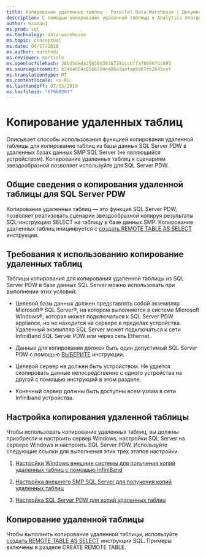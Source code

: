 ```yaml
---
title: Копирование удаленных таблиц - Parallel Data Warehouse | Документация Майкрософт
description: С помощью копирования удаленной таблицы в Analytics платформы системы Parallel Data Warehouse.
author: mzaman1
ms.prod: sql
ms.technology: data-warehouse
ms.topic: conceptual
ms.date: 04/17/2018
ms.author: murshedz
ms.reviewer: martinle
ms.openlocfilehash: 28bd5deda25650d36467281ccbffa7b666f4c695
ms.sourcegitcommit: b2464064c0566590e486a3aafae6d67ce2645cef
ms.translationtype: MT
ms.contentlocale: ru-RU
ms.lasthandoff: 07/15/2019
ms.locfileid: "67960207"
---
```

# <a name="remote-table-copy"></a>Копирование удаленных таблиц
Описывает способы использования функцией копирования удаленной таблицы для копирование таблиц из базы данных SQL Server PDW в удаленных базах данных SMP SQL Server (не являющийся устройством). Копирование удаленных таблиц к сценариям звездообразной позволяет используйте для SQL Server PDW.  
  
## <a name="BasicsPDE"></a>Общие сведения о копирования удаленной таблицы для SQL Server PDW  
Копирование удаленных таблиц — это функция SQL Server PDW, позволяет реализовать сценарии звездообразной копируя результаты SQL-инструкцию SELECT на таблицу в базе данных SMP. Копирование удаленных таблиц инициируется с [создать REMOTE TABLE AS SELECT](../t-sql/statements/create-remote-table-as-select-parallel-data-warehouse.md) инструкции.  
  
## <a name="BasicsPrerequisites"></a>Требования к использованию копирование удаленных таблиц  
Таблицы копирования для копирования удаленной таблицы из SQL Server PDW в базе данных SQL Server можно использовать при выполнении этих условий:  
  
-   Целевой базы данных должен представлять собой экземпляр Microsoft® SQL Server®, на котором выполняется в системе Microsoft Windows®, которая может подключаться к SQL Server PDW appliance, но не находится на сервере в пределах устройства. Удаленный экземпляр SQL Server может подключаться к сети InfiniBand SQL Server PDW или через сеть Ethernet.  
  
-   Данные для копирования должен быть один допустимый SQL Server PDW с помощью [ВЫБЕРИТЕ](../t-sql/queries/select-transact-sql.md) инструкции.  
  
-   Целевой сервер не должен быть устройством. Не удается скопировать данные непосредственно с одного устройства на другой с помощью инструкций в этом разделе.  
  
-   Конечный сервер должны быть доступны всем узлам в сети Infiniband устройства.  
  
## <a name="ConfigureRemote"></a>Настройка копирования удаленной таблицы  
Чтобы использовать копирование удаленных таблиц, вы должны приобрести и настроить сервер Windows, настройки SQL Server на сервере Windows и настроить SQL Server PDW. Используйте следующие ссылки для выполнения этих трех этапов настройки.  
  
1.  [Настройки Windows внешние системы для получения копий удаленных таблиц с помощью InfiniBand](configure-an-external-windows-system-to-receive-remote-table-copies-using-infiniband.md)  
  
2.  [Настройка внешнего SMP SQL Server для получения копий удаленных таблиц](configure-an-external-smp-sql-server-to-receive-remote-table-copies.md)  
  
3.  [Настройка SQL Server PDW для копий удаленных таблиц](configure-sql-server-pdw-for-remote-table-copies.md)  
  
## <a name="PerformRemote"></a>Копирование удаленной таблицы  
Чтобы выполнить копирование удаленной таблицы, используйте [создать REMOTE TABLE AS SELECT](../t-sql/statements/create-remote-table-as-select-parallel-data-warehouse.md) инструкции SQL. Примеры включены в разделе CREATE REMOTE TABLE.  
  
<!-- MISSING LINKS 
## See Also  
[Common Metadata Query Examples &#40;SQL Server PDW&#41;](../sqlpdw/common-metadata-query-examples-sql-server-pdw.md)  
-->
  
